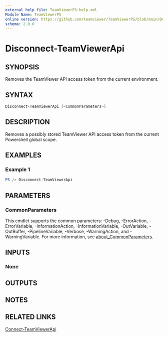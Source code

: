 ```yaml
---
external help file: TeamViewerPS-help.xml
Module Name: TeamViewerPS
online version: https://github.com/teamviewer/TeamViewerPS/blob/main/Docs/Help/Disconnect-TeamViewerApi.md
schema: 2.0.0
---
```


# Disconnect-TeamViewerApi

## SYNOPSIS

Removes the TeamViewer API access token from the current environment.

## SYNTAX

```powershell
Disconnect-TeamViewerApi [<CommonParameters>]
```

## DESCRIPTION

Removes a possibly stored TeamViewer API access token from the current
Powershell global scope.

## EXAMPLES

### Example 1

```powershell
PS /> Disconnect-TeamViewerApi
```

## PARAMETERS

### CommonParameters

This cmdlet supports the common parameters: -Debug, -ErrorAction, -ErrorVariable, -InformationAction, -InformationVariable, -OutVariable, -OutBuffer, -PipelineVariable, -Verbose, -WarningAction, and -WarningVariable. For more information, see [about_CommonParameters](http://go.microsoft.com/fwlink/?LinkID=113216).

## INPUTS

### None

## OUTPUTS

## NOTES

## RELATED LINKS

[Connect-TeamViewerApi](Connect-TeamViewerApi.md)
